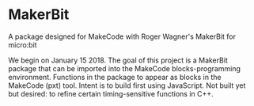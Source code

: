 # MakerBit
A package designed for MakeCode with Roger Wagner's MakerBit for micro:bit

We begin on January 15 2018.
The goal of this project is a MakerBit package that can be imported into the MakeCode blocks-programming environment.
Functions in the package to appear as blocks in the MakeCode (pxt) tool.
Intent is to build first using JavaScript.
Not built yet but desired: to refine certain timing-sensitive functions in C++.
